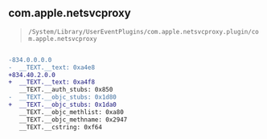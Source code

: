 ## com.apple.netsvcproxy

> `/System/Library/UserEventPlugins/com.apple.netsvcproxy.plugin/com.apple.netsvcproxy`

```diff

-834.0.0.0.0
-  __TEXT.__text: 0xa4e8
+834.40.2.0.0
+  __TEXT.__text: 0xa4f8
   __TEXT.__auth_stubs: 0x850
-  __TEXT.__objc_stubs: 0x1d80
+  __TEXT.__objc_stubs: 0x1da0
   __TEXT.__objc_methlist: 0xa80
   __TEXT.__objc_methname: 0x2947
   __TEXT.__cstring: 0xf64

```

